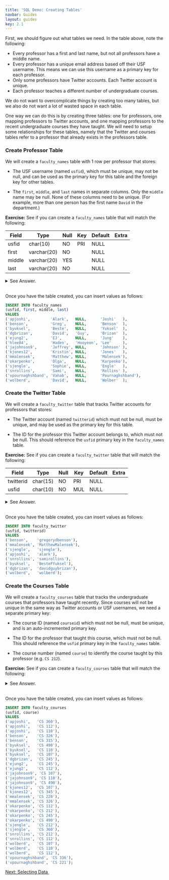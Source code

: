```yaml
---
title: 'SQL Demo: Creating Tables'
navbar: Guides
layout: guides
key: 2.1
---
```


<style>
table {
  width: auto !important;
}

.content figure {
  text-align: unset;
}
</style>

First, we should figure out what tables we need. In the table above, note the following:

  - Every professor has a first and last name, but not all professors have a middle name.
  - Every professor has a unique email address based off their USF username. This means we can use this username as a primary key for each professor.
  - Only some professors have Twitter accounts. Each Twitter account is unique.
  - Each professor teaches a different number of undergraduate courses.

We do not want to overcomplicate things by creating too many tables, but we also do not want a lot of wasted space in each table.

One way we can do this is by creating three tables: one for professors, one mapping professors to Twitter accounts, and one mapping professors to the recent undergraduate courses they have taught. We will need to setup some relationships for these tables, namely that the Twitter and courses tables refer to a professor that already exists in the professors table.

### Create Professor Table

We will create a `faculty_names` table with 1 row per professor that stores:

  - The USF username (named `usfid`), which must be unique, may not be null, and can be used as the primary key for this table and the foreign key for other tables.

  - The `first`, `middle`, and `last` names in separate columns. Only the `middle` name may be null. None of these columns need to be unique. (For example, more than one person has the first name `David` in the department.)

**Exercise:** See if you can create a `faculty_names` table that will match the following:

| Field  | Type        | Null | Key | Default | Extra |
|--------|-------------|------|-----|---------|-------|
| usfid  | char(10)    | NO   | PRI | NULL    |       |
| first  | varchar(20) | NO   |     | NULL    |       |
| middle | varchar(20) | YES  |     | NULL    |       |
| last   | varchar(20) | NO   |     | NULL    |       |

<details>
<summary>See Answer.</summary>

{% highlight sql %}
CREATE TABLE faculty_names (
usfid   CHAR(10)    NOT NULL PRIMARY KEY,
first   VARCHAR(20) NOT NULL,
middle  VARCHAR(20),
last    VARCHAR(20) NOT NULL
);
{% endhighlight %}

</details><br/>

Once you have the table created, you can insert values as follows:

```sql
INSERT INTO faculty_names
(usfid, first, middle, last)
VALUES
('apjoshi',         'Alark',   NULL,      'Joshi'   ),
('benson',          'Greg',    NULL,      'Benson'  ),
('byuksel',         'Beste',   NULL,      'Yuksel'  ),
('dgbrizan',        'David',   'Guy',     'Brizan'  ),
('ejung2',          'EJ',      NULL,      'Jung'    ),
('hlee84',          'Haden',   'Hooyeon', 'Lee'     ),
('jajohnson9',      'Jeffrey', NULL,      'Johnson' ),
('kjones12',        'Kristin', NULL,      'Jones'   ),
('mmalensek',       'Matthew', NULL,      'Malensek'),
('okarpenko',       'Olga',    NULL,      'Karpenko'),
('sjengle',         'Sophie',  NULL,      'Engle'   ),
('snrollins',       'Sami',    NULL,      'Rollins' ),
('vpournaghshband', 'Vahab',   NULL,      'Pournaghshband'),
('wolberd',         'David',   NULL,      'Wolber'  );
```

### Create the Twitter Table

We will create a `faculty_twitter` table that tracks Twitter accounts for professors that stores:

  - The Twitter account (named `twitterid`) which must not be null, must be unique, and may be used as the primary key for this table.

  - The ID for the professor this Twitter account belongs to, which must not be null. This should reference the `usfid` primary key in the `faculty_names` table.

**Exercise:** See if you can create a `faculty_twitter` table that will match the following:

| Field     | Type     | Null | Key | Default | Extra |
|-----------|----------|------|-----|---------|-------|
| twitterid | char(15) | NO   | PRI | NULL    |       |
| usfid     | char(10) | NO   | MUL | NULL    |       |

<details>
<summary>See Answer.</summary>

{% highlight sql %}
CREATE TABLE faculty_twitter (
twitterid   CHAR(15) NOT NULL PRIMARY KEY,
usfid       CHAR(10) NOT NULL,
FOREIGN KEY (usfid)
REFERENCES  faculty_names (usfid)
);
{% endhighlight %}

</details><br/>

Once you have the table created, you can insert values as follows:

```sql
INSERT INTO faculty_twitter
(usfid, twitterid)
VALUES
('benson',    'gregorydbenson'),
('mmalensek', 'MatthewMalensek'),
('sjengle',   'sjengle'),
('apjoshi',   'alark'),
('snrollins', 'samirollins'),
('byuksel',   'BesteFYuksel'),
('dgbrizan',  'davidguybrizan'),
('wolberd',   'wolberd');
```

### Create the Courses Table

We will create a `faculty_courses` table that tracks the undergraduate courses that professors have taught recently. Since courses will not be unique in the same way as Twitter accounts or USF usernames, we need a separate primary key:

  - The course ID (named `courseid`) which must not be null, must be unique, and is an auto-incremented primary key.

  - The ID for the professor that taught this course, which must not be null. This should reference the `usfid` primary key in the `faculty_names` table.

  - The course number (named `course`) to identify the course taught by this professor (e.g. `CS 212`).

**Exercise:** See if you can create a `faculty_courses` table that will match the following:

<details>
<summary>See Answer.</summary>

{% highlight sql %}
CREATE TABLE faculty_courses (
courseid INTEGER NOT NULL AUTO_INCREMENT PRIMARY KEY,
usfid    CHAR(10) NOT NULL,
course   CHAR(10) NOT NULL,
FOREIGN KEY (usfid)
REFERENCES  faculty_names (usfid)
);
{% endhighlight %}

</details><br/>

Once you have the table created, you can insert values as follows:

```sql
INSERT INTO faculty_courses
(usfid, course)
VALUES
('apjoshi',   'CS 360'),
('apjoshi',   'CS 112'),
('apjoshi',   'CS 110'),
('benson',    'CS 326'),
('benson',    'CS 315'),
('byuksel',   'CS 490'),
('byuksel',   'CS 110'),
('byuksel',   'CS 107'),
('dgbrizan',  'CS 245'),
('ejung2',    'CS 245'),
('ejung2',    'CS 112'),
('jajohnson9', 'CS 107'),
('jajohnson9', 'CS 110'),
('jajohnson9', 'CS 490'),
('kjones12',  'CS 107'),
('kjones12',  'CS 345'),
('mmalensek', 'CS 220'),
('mmalensek', 'CS 326'),
('okarpenko', 'CS 112'),
('okarpenko', 'CS 212'),
('okarpenko', 'CS 245'),
('okarpenko', 'CS 490'),
('sjengle',   'CS 212'),
('sjengle',   'CS 360'),
('snrollins', 'CS 212'),
('snrollins', 'CS 112'),
('wolberd',   'CS 107'),
('wolberd',   'CS 110'),
('wolberd',   'CS 112'),
('vpournaghshband', 'CS 336'),
('vpournaghshband', 'CS 221');
```


<a href="sql-demo-selecting.html" class="button is-primary"><span>Next: Selecting Data</span>&nbsp;<i class="fas fa-arrow-alt-right"></i></a>
